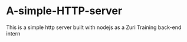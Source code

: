 # A-simple-HTTP-server
This is a simple http server built with nodejs as a Zuri Training back-end intern
